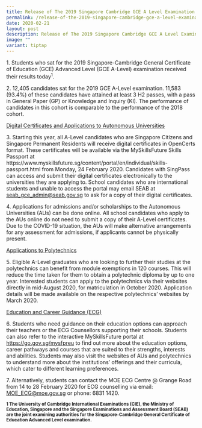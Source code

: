 ```yaml
---
title: Release of The 2019 Singapore Cambridge GCE A Level Examination Results
permalink: /release-of-the-2019-singapore-cambridge-gce-a-level-examination-results/
date: 2020-02-21
layout: post
description: Release of The 2019 Singapore Cambridge GCE A Level Examination Results
image: ""
variant: tiptap
---
```

<p>1. Students who sat for the 2019 Singapore-Cambridge General Certificate
of Education (GCE) Advanced Level (GCE A-Level) examination received their
results today<sup>1</sup>.</p>
<p>2. 12,405 candidates sat for the 2019 GCE A-Level examination. 11,583
(93.4%) of these candidates have attained at least 3 H2 passes, with a
pass in General Paper (GP) or Knowledge and Inquiry (KI). The performance
of candidates in this cohort is comparable to the performance of the 2018
cohort.</p>
<p><u>Digital Certificates and Applications to Autonomous Universities</u>
</p>
<p>3. Starting this year, all A-Level candidates who are Singapore Citizens
and Singapore Permanent Residents will receive digital certificates in
OpenCerts format. These certificates will be available via the MySkillsFuture
Skills Passport at https://www.myskillsfuture.sg/content/portal/en/individual/skills-passport.html
from Monday, 24 February 2020. Candidates with SingPass can access and
submit their digital certificates electronically to the universities they
are applying to. School candidates who are international students and unable
to access the portal may email SEAB at <a href="mailto:seab_gce_admin@seab.gov.sg" rel="noopener noreferrer nofollow" target="_blank">seab_gce_admin@seab.gov.sg</a> to
ask for a copy of their digital certificates.</p>
<p>4. Applications for admissions and/or scholarships to the Autonomous Universities
(AUs) can be done online. All school candidates who apply to the AUs online
do not need to submit a copy of their A-Level certificates. Due to the
COVID-19 situation, the AUs will make alternative arrangements for any
assessment for admissions, if applicants cannot be physically present.</p>
<p><u>Applications to Polytechnics</u>
</p>
<p>5. Eligible A-Level graduates who are looking to further their studies
at the polytechnics can benefit from module exemptions in 120 courses.
This will reduce the time taken for them to obtain a polytechnic diploma
by up to one year. Interested students can apply to the polytechnics via
their websites directly in mid-August 2020, for matriculation in October
2020. Application details will be made available on the respective polytechnics’
websites by March 2020.</p>
<p><u>Education and Career Guidance (ECG)</u>
</p>
<p>6. Students who need guidance on their education options can approach
their teachers or the ECG Counsellors supporting their schools. Students
can also refer to the interactive MySkillsFuture portal at <a href="https://go.gov.sg/mysfpreu" rel="noopener noreferrer nofollow" target="_blank">https://go.gov.sg/mysfpreu</a> to
find out more about the education options, career pathways and courses
that are suited to their strengths, interests and abilities. Students may
also visit the websites of AUs and polytechnics to understand more about
the institutions’ offerings and their curricula, which cater to different
learning preferences.</p>
<p>7. Alternatively, students can contact the MOE ECG Centre @ Grange Road
from 14 to 28 February 2020 for ECG counselling via email: <a href="mailto:MOE_ECG@moe.gov.sg" rel="noopener noreferrer nofollow" target="_blank">MOE_ECG@moe.gov.sg</a> or
phone: 6831 1420.</p>
<p><strong><sub>1 The University of Cambridge International Examinations (CIE), the Ministry of Education, Singapore and the Singapore Examinations and Assessment Board (SEAB) are the joint examining authorities for the Singapore-Cambridge General Certificate of Education Advanced Level examination.</sub></strong>
</p>
<p></p>